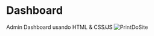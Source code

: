 # Dashboard
Admin Dashboard usando HTML & CSS/JS
![PrintDoSite](https://user-images.githubusercontent.com/47348930/176939700-9462309a-b5d4-4926-8247-cd23a96916f0.png)
